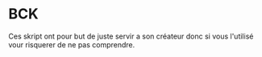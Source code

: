 # BCK
Ces skript ont pour but de juste servir a son créateur donc si vous l'utilisé vour risquerer de ne pas comprendre.